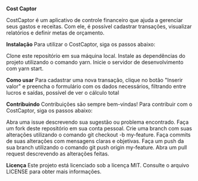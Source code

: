 **Cost Captor** 


CostCaptor é um aplicativo de controle financeiro que ajuda a gerenciar seus gastos e receitas. Com ele, é possível cadastrar transações, visualizar relatórios e definir metas de orçamento.



**Instalação**
Para utilizar o CostCaptor, siga os passos abaixo:



Clone este repositório em sua máquina local.
Instale as dependências do projeto utilizando o comando yarn.
Inicie o servidor de desenvolvimento com yarn start.



**Como usar**
Para cadastrar uma nova transação, clique no botão "Inserir valor" e preencha o formulário com os dados necessários, filtrando entre lucros e saídas, possível de ver o cálculo total 



**Contribuindo**
Contribuições são sempre bem-vindas! Para contribuir com o CostCaptor, siga os passos abaixo:



Abra uma issue descrevendo sua sugestão ou problema encontrado.
Faça um fork deste repositório em sua conta pessoal.
Crie uma branch com suas alterações utilizando o comando git checkout -b my-feature.
Faça commits de suas alterações com mensagens claras e objetivas.
Faça um push da sua branch utilizando o comando git push origin my-feature.
Abra um pull request descrevendo as alterações feitas.


**Licença**
Este projeto está licenciado sob a licença MIT. Consulte o arquivo LICENSE para obter mais informações.
